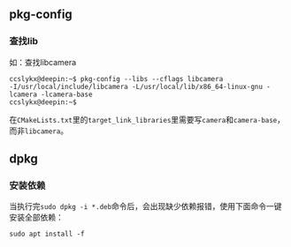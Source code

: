 
## pkg-config

### 查找lib
如：查找libcamera
```shell
ccslykx@deepin:~$ pkg-config --libs --cflags libcamera
-I/usr/local/include/libcamera -L/usr/local/lib/x86_64-linux-gnu -lcamera -lcamera-base
ccslykx@deepin:~$ 
```
在`CMakeLists.txt`里的`target_link_libraries`里需要写`camera`和`camera-base`，而非`libcamera`。


## dpkg

### 安装依赖
当执行完`sudo dpkg -i *.deb`命令后，会出现缺少依赖报错，使用下面命令一键安装全部依赖：
```shell
sudo apt install -f
```

##